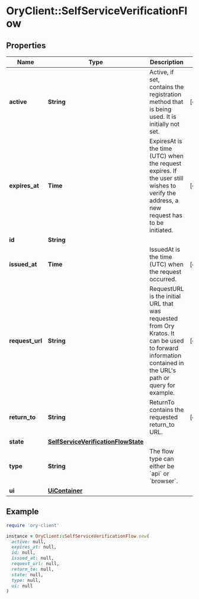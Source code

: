 # OryClient::SelfServiceVerificationFlow

## Properties

| Name | Type | Description | Notes |
| ---- | ---- | ----------- | ----- |
| **active** | **String** | Active, if set, contains the registration method that is being used. It is initially not set. | [optional] |
| **expires_at** | **Time** | ExpiresAt is the time (UTC) when the request expires. If the user still wishes to verify the address, a new request has to be initiated. | [optional] |
| **id** | **String** |  |  |
| **issued_at** | **Time** | IssuedAt is the time (UTC) when the request occurred. | [optional] |
| **request_url** | **String** | RequestURL is the initial URL that was requested from Ory Kratos. It can be used to forward information contained in the URL&#39;s path or query for example. | [optional] |
| **return_to** | **String** | ReturnTo contains the requested return_to URL. | [optional] |
| **state** | [**SelfServiceVerificationFlowState**](SelfServiceVerificationFlowState.md) |  |  |
| **type** | **String** | The flow type can either be &#x60;api&#x60; or &#x60;browser&#x60;. |  |
| **ui** | [**UiContainer**](UiContainer.md) |  |  |

## Example

```ruby
require 'ory-client'

instance = OryClient::SelfServiceVerificationFlow.new(
  active: null,
  expires_at: null,
  id: null,
  issued_at: null,
  request_url: null,
  return_to: null,
  state: null,
  type: null,
  ui: null
)
```

